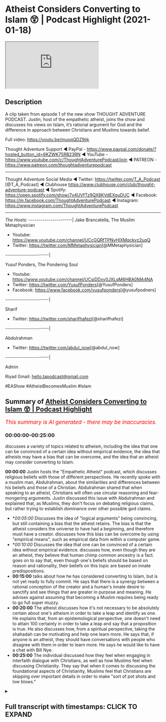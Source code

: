 # Atheist Considers Converting to Islam 😲 | Podcast Highlight (2021-01-18)

<iframe loading='lazy' allow='autoplay' src='https://www.youtube.com/embed/E9o_fE9QIFc'></iframe>

## Description

A clip taken from episode 1 of the new show THOUGHT ADVENTURE PODCAST. Justin, host of the empathetic atheist, joins the show and discusses his views on Islam, it’s rational argument for God and the difference in approach between Christians and Muslims towards belief.

Full video: https://youtu.be/muoqQDZ9jik

Thought Adventure Support
◄ PayPal - https://www.paypal.com/donate/?hosted_button_id=6KZWK75RB23RN 
◄ YouTube - https://www.youtube.com/c/ThoughtAdventurePodcast/join
◄ PATREON - https://www.patreon.com/thoughtadventurepodcast
____________________________________________________________________

Thought Adventure Social Media
◄ Twitter: https://twitter.com/T_A_Podcast​​ [@T_A_Podcast]
◄ Clubhouse https://www.clubhouse.com/club/thought-adventure-podcast
◄ Spotify: https://open.spotify.com/show/7x4UVfTz9QX8KVdEXquDUC
◄ Facebook: https://m.facebook.com/ThoughtAdventurePodcast
◄ Instagram: https://www.instagram.com/ThoughtAdventurePodcast​

----------------------------------------------------------------

*The Hosts:*
----------------------|
Jake Brancatella, The Muslim Metaphysician

- Youtube: https://www.youtube.com/channel/UCcGQRfTPNyHlXMqckvz2uqQ
- Twitter:  https://twitter.com/MMetaphysician​​ [@MMetaphysician]

----------------------|

Yusuf Ponders, The Pondering Soul

- Youtube: https://www.youtube.com/channel/UCsiDDxy0JXLqM6HBA0MA4NA
- Twitter: https://twitter.com/YusufPonders​​ [@YusufPonders]
- Facebook: https://www.facebook.com/yusufponders​ [@yusufpodners]

----------------------|

Sharif

- Twitter: https://twitter.com/sharifhafezi​​ [@sharifhafezi]

----------------------|

Abdulrahman

- Twitter: https://twitter.com/abdul_now​ [@abdul_now]

----------------------|

Admin

Riyad 
Gmail: hello.tapodcast@gmail.com

#EAShow #AtheistBecomesMuslim #Islam

## Summary of [Atheist Considers Converting to Islam 😲 | Podcast Highlight](https://www.youtube.com/watch?v=E9o_fE9QIFc)


*<span style="color:red; font-size:125%">This summary is AI generated - there may be inaccuracies</span>. [](/)*

### <a onclick="modifyYTiframeseektime('0')">00:00:00-00:25:00</a>

 discusses a variety of topics related to atheism, including the idea that one can be convinced of a certain idea without empirical evidence, the idea that atheists may have a bias that can be overcome, and the idea that an atheist may consider converting to Islam.

**<a onclick="modifyYTiframeseektime('0')">00:00:00</a>** Justin hosts the "Empathetic Atheist" podcast, which discusses religious beliefs with those of different perspectives. He recently spoke with a muslim man, Abdulrahman, about the similarities and differences between his beliefs and those of a Christian. Abdulrahman shared that when speaking to an atheist, Christians will often use circular reasoning and fear-mongering arguments. Justin discussed this issue with Abdulrahman and explained that, as Muslims, they don't focus on debating religious claims, but rather trying to establish dominance over other possible god claims.
* **<a onclick="modifyYTiframeseektime('300')">00:05:00</a>* Discusses the idea of "logical arguments" being convincing, but still containing a bias that the atheist retains. The bias is that the atheist considers the universe to have had a beginning, and therefore must have a creator.  discusses how this bias can be overcome by using "empirical means", such as empirical data from within a computer game.
* **<a onclick="modifyYTiframeseektime('600')">00:10:00</a>* Discusses the idea that one can be convinced of a certain idea without empirical evidence. discusses how, even though they are an atheist, they believe that human chimp common ancestry is a fact. goes on to say that, even though one's beliefs should be based on reason and rationality, their beliefs on this topic are based on innate predispositions.
* **<a onclick="modifyYTiframeseektime('900')">00:15:00</a>** talks about how he has considered converting to Islam, but is not yet ready to fully commit. He says that there is a synergy between a rational conception of the creator and a human's innate desire to sanctify and see things that are greater in purpose and meaning. He advises against assuming that becoming a Muslim requires being ready to go full super muzzy.
* **<a onclick="modifyYTiframeseektime('1200')">00:20:00</a>** The atheist discusses how it's not necessary to be absolutely certain about one's atheism in order to take a leap and identify as one. He explains that, from an epistemological perspective, one doesn't need to attain 100 certainty in order to take a leap and say that a proposition is true. He also discusses how, from a spiritual perspective, taking the shahadah can be motivating and help one learn more. He says that, if anyone is an atheist, they should have conversations with people who disagree with them in order to learn more. He says he would like to have a chat with Bill Nye.
* **<a onclick="modifyYTiframeseektime('1500')">00:25:00</a>** The individual discussed how they feel when engaging in interfaith dialogue with Christians, as well as how Muslims feel when discussing Christianity. They say that when it comes to discussing the foundational aspects of Christianity, Muslims feel that Christians are skipping over important details in order to make "sort of pot shots and low blows."

<details><summary><h2>Full transcript with timestamps: CLICK TO EXPAND</h2></summary>

<a onclick="modifyYTiframeseektime('0')">0:00:00</a> yeah so my name is justin i am the host  
<a onclick="modifyYTiframeseektime('2')">0:00:02</a> of the empathetic atheist show  
<a onclick="modifyYTiframeseektime('4')">0:00:04</a> uh i've had both uh uh sharif  
<a onclick="modifyYTiframeseektime('7')">0:00:07</a> and jake on the show before uh  
<a onclick="modifyYTiframeseektime('10')">0:00:10</a> abdulrahman have you been  
<a onclick="modifyYTiframeseektime('11')">0:00:11</a> have you been on before in one of the  
<a onclick="modifyYTiframeseektime('13')">0:00:13</a> after parties  
<a onclick="modifyYTiframeseektime('15')">0:00:15</a> we talk on a daily basis so yeah yeah  
<a onclick="modifyYTiframeseektime('18')">0:00:18</a> i didn't know you had all that hair  
<a onclick="modifyYTiframeseektime('19')">0:00:19</a> going on man i like it  
<a onclick="modifyYTiframeseektime('21')">0:00:21</a> i like it but i think i've only ever  
<a onclick="modifyYTiframeseektime('25')">0:00:25</a> been in the  
<a onclick="modifyYTiframeseektime('26')">0:00:26</a> the comments admiring all these glorious  
<a onclick="modifyYTiframeseektime('28')">0:00:28</a> beards that seem to appear on your show  
<a onclick="modifyYTiframeseektime('32')">0:00:32</a> proper son of birds but yeah i host the  
<a onclick="modifyYTiframeseektime('34')">0:00:34</a> empathetic atheist show  
<a onclick="modifyYTiframeseektime('36')">0:00:36</a> to uh where i have people on uh with  
<a onclick="modifyYTiframeseektime('38')">0:00:38</a> different beliefs different uh  
<a onclick="modifyYTiframeseektime('39')">0:00:39</a> perspectives on  
<a onclick="modifyYTiframeseektime('41')">0:00:41</a> spirituality or supernatural claims  
<a onclick="modifyYTiframeseektime('43')">0:00:43</a> anything like that and  
<a onclick="modifyYTiframeseektime('45')">0:00:45</a> figure out what they believe and why um  
<a onclick="modifyYTiframeseektime('47')">0:00:47</a> i  
<a onclick="modifyYTiframeseektime('48')">0:00:48</a> currently do not debate with uh with  
<a onclick="modifyYTiframeseektime('51')">0:00:51</a> muslims just for the simple fact that i  
<a onclick="modifyYTiframeseektime('53')">0:00:53</a> want to be honest enough  
<a onclick="modifyYTiframeseektime('55')">0:00:55</a> uh i don't debate with muslims on islam  
<a onclick="modifyYTiframeseektime('57')">0:00:57</a> because  
<a onclick="modifyYTiframeseektime('58')">0:00:58</a> i currently don't know enough to even  
<a onclick="modifyYTiframeseektime('61')">0:01:01</a> argue  
<a onclick="modifyYTiframeseektime('62')">0:01:02</a> against it i'm reading the quran i'm  
<a onclick="modifyYTiframeseektime('65')">0:01:05</a> sure  
<a onclick="modifyYTiframeseektime('65')">0:01:05</a> every single person in this room has  
<a onclick="modifyYTiframeseektime('67')">0:01:07</a> heard me recite multiple quranic verses  
<a onclick="modifyYTiframeseektime('70')">0:01:10</a> so i'm learning how to speak uh speak  
<a onclick="modifyYTiframeseektime('73')">0:01:13</a> arabic i'm learning how to read and  
<a onclick="modifyYTiframeseektime('75')">0:01:15</a> write arabic i want to be able to  
<a onclick="modifyYTiframeseektime('77')">0:01:17</a> understand it  
<a onclick="modifyYTiframeseektime('79')">0:01:19</a> and it can go either two ways either i'm  
<a onclick="modifyYTiframeseektime('82')">0:01:22</a> going to  
<a onclick="modifyYTiframeseektime('84')">0:01:24</a> recite the shahada that i've already  
<a onclick="modifyYTiframeseektime('85')">0:01:25</a> memorized well  
<a onclick="modifyYTiframeseektime('87')">0:01:27</a> i memorized it a few months ago i  
<a onclick="modifyYTiframeseektime('89')">0:01:29</a> wouldn't know if i'd be able to do it  
<a onclick="modifyYTiframeseektime('90')">0:01:30</a> exactly right now but  
<a onclick="modifyYTiframeseektime('92')">0:01:32</a> um but i've memorized it just in case or  
<a onclick="modifyYTiframeseektime('94')">0:01:34</a> i will be able to find issues and be  
<a onclick="modifyYTiframeseektime('96')">0:01:36</a> able to at a later point be able to uh  
<a onclick="modifyYTiframeseektime('99')">0:01:39</a> refute some of the claims that are in  
<a onclick="modifyYTiframeseektime('101')">0:01:41</a> the quran uh but  
<a onclick="modifyYTiframeseektime('102')">0:01:42</a> as of right now i just ask these guys  
<a onclick="modifyYTiframeseektime('104')">0:01:44</a> questions uh try and get their  
<a onclick="modifyYTiframeseektime('106')">0:01:46</a> perspective on it  
<a onclick="modifyYTiframeseektime('107')">0:01:47</a> because i don't think that it's  
<a onclick="modifyYTiframeseektime('108')">0:01:48</a> conducive to tell somebody that they're  
<a onclick="modifyYTiframeseektime('111')">0:01:51</a> just not looking at it right you  
<a onclick="modifyYTiframeseektime('112')">0:01:52</a> actually jump into what they believe  
<a onclick="modifyYTiframeseektime('114')">0:01:54</a> their world view  
<a onclick="modifyYTiframeseektime('115')">0:01:55</a> and then see if it's consistent within  
<a onclick="modifyYTiframeseektime('118')">0:01:58</a> their own belief system  
<a onclick="modifyYTiframeseektime('119')">0:01:59</a> justin i was going to ask you a question  
<a onclick="modifyYTiframeseektime('121')">0:02:01</a> actually um  
<a onclick="modifyYTiframeseektime('123')">0:02:03</a> so i was going to say uh you've  
<a onclick="modifyYTiframeseektime('125')">0:02:05</a> obviously came from a christian  
<a onclick="modifyYTiframeseektime('126')">0:02:06</a> background  
<a onclick="modifyYTiframeseektime('128')">0:02:08</a> and i think probably these discussions  
<a onclick="modifyYTiframeseektime('131')">0:02:11</a> have been the first time you probably  
<a onclick="modifyYTiframeseektime('132')">0:02:12</a> interacted with muslims  
<a onclick="modifyYTiframeseektime('134')">0:02:14</a> what's your perception in terms of the  
<a onclick="modifyYTiframeseektime('136')">0:02:16</a> similarities or differences that you've  
<a onclick="modifyYTiframeseektime('138')">0:02:18</a> come across when you talk to christians  
<a onclick="modifyYTiframeseektime('140')">0:02:20</a> as opposed to talking to muslims  
<a onclick="modifyYTiframeseektime('142')">0:02:22</a> um i don't  
<a onclick="modifyYTiframeseektime('146')">0:02:26</a> know a lot of the similarities except  
<a onclick="modifyYTiframeseektime('148')">0:02:28</a> that you both believe in  
<a onclick="modifyYTiframeseektime('149')">0:02:29</a> a god that's like one of the only  
<a onclick="modifyYTiframeseektime('152')">0:02:32</a> different what about the different you  
<a onclick="modifyYTiframeseektime('154')">0:02:34</a> know in terms of that the way  
<a onclick="modifyYTiframeseektime('155')">0:02:35</a> both groups approach things like belief  
<a onclick="modifyYTiframeseektime('158')">0:02:38</a> okay  
<a onclick="modifyYTiframeseektime('158')">0:02:38</a> so when speaking to an atheist  
<a onclick="modifyYTiframeseektime('161')">0:02:41</a> christians will say  
<a onclick="modifyYTiframeseektime('162')">0:02:42</a> i have this book right here  
<a onclick="modifyYTiframeseektime('166')">0:02:46</a> read it have faith jesus says so jesus  
<a onclick="modifyYTiframeseektime('170')">0:02:50</a> is god  
<a onclick="modifyYTiframeseektime('171')">0:02:51</a> and if you don't believe that you're  
<a onclick="modifyYTiframeseektime('172')">0:02:52</a> gonna burn in hell and it becomes a  
<a onclick="modifyYTiframeseektime('174')">0:02:54</a> circular argument to where  
<a onclick="modifyYTiframeseektime('176')">0:02:56</a> god exists because the bible says so and  
<a onclick="modifyYTiframeseektime('179')">0:02:59</a> the bible's the inherent word of god  
<a onclick="modifyYTiframeseektime('181')">0:03:01</a> which proves the bible  
<a onclick="modifyYTiframeseektime('182')">0:03:02</a> that proves god and it just keeps going  
<a onclick="modifyYTiframeseektime('184')">0:03:04</a> in a circle  
<a onclick="modifyYTiframeseektime('185')">0:03:05</a> um and it's fear-mongering and circular  
<a onclick="modifyYTiframeseektime('189')">0:03:09</a> reasoning  
<a onclick="modifyYTiframeseektime('189')">0:03:09</a> that comes from the christian when  
<a onclick="modifyYTiframeseektime('191')">0:03:11</a> speaking to me um  
<a onclick="modifyYTiframeseektime('193')">0:03:13</a> and then when i speak to you guys on a  
<a onclick="modifyYTiframeseektime('195')">0:03:15</a> daily basis we go through philosophical  
<a onclick="modifyYTiframeseektime('198')">0:03:18</a> arguments where you take your belief  
<a onclick="modifyYTiframeseektime('199')">0:03:19</a> system you you have you guys haven't  
<a onclick="modifyYTiframeseektime('201')">0:03:21</a> even brought up  
<a onclick="modifyYTiframeseektime('202')">0:03:22</a> a single quranic verse when speaking  
<a onclick="modifyYTiframeseektime('205')">0:03:25</a> with me  
<a onclick="modifyYTiframeseektime('206')">0:03:26</a> not yet we're not to that point yet  
<a onclick="modifyYTiframeseektime('207')">0:03:27</a> we're simply just  
<a onclick="modifyYTiframeseektime('209')">0:03:29</a> getting me to the point where i'm  
<a onclick="modifyYTiframeseektime('210')">0:03:30</a> understanding that it is possible that  
<a onclick="modifyYTiframeseektime('212')">0:03:32</a> for there to be  
<a onclick="modifyYTiframeseektime('213')">0:03:33</a> a necessary being looking at the kalam  
<a onclick="modifyYTiframeseektime('215')">0:03:35</a> the contingency the necessary being  
<a onclick="modifyYTiframeseektime('218')">0:03:38</a> everything like that and then we then we  
<a onclick="modifyYTiframeseektime('220')">0:03:40</a> move forward and  
<a onclick="modifyYTiframeseektime('221')">0:03:41</a> i can't i think we're at the point where  
<a onclick="modifyYTiframeseektime('223')">0:03:43</a> you guys are like okay now we can look  
<a onclick="modifyYTiframeseektime('225')">0:03:45</a> at the quran  
<a onclick="modifyYTiframeseektime('226')">0:03:46</a> and see what's inside of this book um  
<a onclick="modifyYTiframeseektime('230')">0:03:50</a> to to establish uh some type of  
<a onclick="modifyYTiframeseektime('232')">0:03:52</a> dominancy  
<a onclick="modifyYTiframeseektime('233')">0:03:53</a> over other possible god claims  
<a onclick="modifyYTiframeseektime('236')">0:03:56</a> um so i would say there's a big  
<a onclick="modifyYTiframeseektime('238')">0:03:58</a> difference between those right there  
<a onclick="modifyYTiframeseektime('240')">0:04:00</a> yeah so we we what you're saying is as  
<a onclick="modifyYTiframeseektime('242')">0:04:02</a> muslims we don't really come across as a  
<a onclick="modifyYTiframeseektime('244')">0:04:04</a> witch presupposing the quran  
<a onclick="modifyYTiframeseektime('246')">0:04:06</a> and saying to people right you've got to  
<a onclick="modifyYTiframeseektime('248')">0:04:08</a> believe it because the quran says so we  
<a onclick="modifyYTiframeseektime('250')">0:04:10</a> try and  
<a onclick="modifyYTiframeseektime('250')">0:04:10</a> demonstrate some evidences arguments for  
<a onclick="modifyYTiframeseektime('253')">0:04:13</a> the positions that we hold in the first  
<a onclick="modifyYTiframeseektime('255')">0:04:15</a> one is obviously the belief in a creator  
<a onclick="modifyYTiframeseektime('257')">0:04:17</a> as muslims would say allah subhanahu wa  
<a onclick="modifyYTiframeseektime('260')">0:04:20</a> what is your  
<a onclick="modifyYTiframeseektime('262')">0:04:22</a> thinking about some of the arguments  
<a onclick="modifyYTiframeseektime('264')">0:04:24</a> that have been presented so far  
<a onclick="modifyYTiframeseektime('265')">0:04:25</a> for the existence of what you mentioned  
<a onclick="modifyYTiframeseektime('268')">0:04:28</a> the necessary being  
<a onclick="modifyYTiframeseektime('270')">0:04:30</a> um we don't need to debate it here no  
<a onclick="modifyYTiframeseektime('272')">0:04:32</a> that's fine  
<a onclick="modifyYTiframeseektime('274')">0:04:34</a> to be completely honest with you on it  
<a onclick="modifyYTiframeseektime('276')">0:04:36</a> was stepping completely outside  
<a onclick="modifyYTiframeseektime('279')">0:04:39</a> throwing away as many biases as i have  
<a onclick="modifyYTiframeseektime('281')">0:04:41</a> which i would agree that everybody has  
<a onclick="modifyYTiframeseektime('283')">0:04:43</a> has a bias of some sort um trying to  
<a onclick="modifyYTiframeseektime('286')">0:04:46</a> throw as many of those out the window  
<a onclick="modifyYTiframeseektime('288')">0:04:48</a> and not focus on those  
<a onclick="modifyYTiframeseektime('290')">0:04:50</a> they're quite with my with my frame of  
<a onclick="modifyYTiframeseektime('294')">0:04:54</a> knowledge they're quite um  
<a onclick="modifyYTiframeseektime('296')">0:04:56</a> convincing um just to think that you  
<a onclick="modifyYTiframeseektime('299')">0:04:59</a> know well if the the universe is you  
<a onclick="modifyYTiframeseektime('301')">0:05:01</a> know for example if the universe is  
<a onclick="modifyYTiframeseektime('303')">0:05:03</a> eternal  
<a onclick="modifyYTiframeseektime('304')">0:05:04</a> um then there's a infinite amount of  
<a onclick="modifyYTiframeseektime('308')">0:05:08</a> causes and effects that proceed at this  
<a onclick="modifyYTiframeseektime('309')">0:05:09</a> moment right now so how could we ever  
<a onclick="modifyYTiframeseektime('311')">0:05:11</a> get to this moment right now if it  
<a onclick="modifyYTiframeseektime('312')">0:05:12</a> didn't have a beginning  
<a onclick="modifyYTiframeseektime('313')">0:05:13</a> like that makes sense that's convincing  
<a onclick="modifyYTiframeseektime('315')">0:05:15</a> it's logical  
<a onclick="modifyYTiframeseektime('316')">0:05:16</a> i still the one bias that i hold on to  
<a onclick="modifyYTiframeseektime('319')">0:05:19</a> is though  
<a onclick="modifyYTiframeseektime('319')">0:05:19</a> even though i think that's extremely  
<a onclick="modifyYTiframeseektime('322')">0:05:22</a> logical  
<a onclick="modifyYTiframeseektime('323')">0:05:23</a> and makes a lot of sense  
<a onclick="modifyYTiframeseektime('327')">0:05:27</a> i'm still stuck with this okay so the  
<a onclick="modifyYTiframeseektime('329')">0:05:29</a> premises of the logical syllogism  
<a onclick="modifyYTiframeseektime('332')">0:05:32</a> need to be backed up by some type of  
<a onclick="modifyYTiframeseektime('334')">0:05:34</a> empirical means  
<a onclick="modifyYTiframeseektime('336')">0:05:36</a> so i'm not calling myself an empiricist  
<a onclick="modifyYTiframeseektime('340')">0:05:40</a> but i still value empirical data to a  
<a onclick="modifyYTiframeseektime('343')">0:05:43</a> point to where  
<a onclick="modifyYTiframeseektime('344')">0:05:44</a> i'm not fully convinced  
<a onclick="modifyYTiframeseektime('347')">0:05:47</a> that these are true until i have in it's  
<a onclick="modifyYTiframeseektime('350')">0:05:50</a> it's almost  
<a onclick="modifyYTiframeseektime('350')">0:05:50</a> a little bit past skepticism at that  
<a onclick="modifyYTiframeseektime('353')">0:05:53</a> point when we're speaking of just  
<a onclick="modifyYTiframeseektime('354')">0:05:54</a> logical arguments  
<a onclick="modifyYTiframeseektime('355')">0:05:55</a> can answer your question justin do you  
<a onclick="modifyYTiframeseektime('357')">0:05:57</a> like computer games um  
<a onclick="modifyYTiframeseektime('359')">0:05:59</a> i don't play too many games not  
<a onclick="modifyYTiframeseektime('361')">0:06:01</a> especially not on the computer but  
<a onclick="modifyYTiframeseektime('363')">0:06:03</a> but you've played games before console  
<a onclick="modifyYTiframeseektime('366')">0:06:06</a> games yeah yeah or anything like it like  
<a onclick="modifyYTiframeseektime('368')">0:06:08</a> there's a  
<a onclick="modifyYTiframeseektime('368')">0:06:08</a> you have these online multiplayer games  
<a onclick="modifyYTiframeseektime('370')">0:06:10</a> sometimes have you ever played anything  
<a onclick="modifyYTiframeseektime('372')">0:06:12</a> like that or  
<a onclick="modifyYTiframeseektime('373')">0:06:13</a> yeah yeah i've played those before all  
<a onclick="modifyYTiframeseektime('375')">0:06:15</a> right so imagine there's this uh  
<a onclick="modifyYTiframeseektime('377')">0:06:17</a> world like world of warcraft right it's  
<a onclick="modifyYTiframeseektime('380')">0:06:20</a> a computer program  
<a onclick="modifyYTiframeseektime('382')">0:06:22</a> and uh the people that made it or the  
<a onclick="modifyYTiframeseektime('384')">0:06:24</a> person that made it  
<a onclick="modifyYTiframeseektime('386')">0:06:26</a> um has created these little beings in  
<a onclick="modifyYTiframeseektime('389')">0:06:29</a> there  
<a onclick="modifyYTiframeseektime('389')">0:06:29</a> with uh conscious like they they  
<a onclick="modifyYTiframeseektime('393')">0:06:33</a> are self-aware they're intelligent they  
<a onclick="modifyYTiframeseektime('395')">0:06:35</a> can converse with each other  
<a onclick="modifyYTiframeseektime('397')">0:06:37</a> have you muted yourself on purpose  
<a onclick="modifyYTiframeseektime('400')">0:06:40</a> um so they're self-aware and they can  
<a onclick="modifyYTiframeseektime('401')">0:06:41</a> talk to each other um  
<a onclick="modifyYTiframeseektime('403')">0:06:43</a> and then one of them you you talk to him  
<a onclick="modifyYTiframeseektime('407')">0:06:47</a> and you're you're communicating with him  
<a onclick="modifyYTiframeseektime('409')">0:06:49</a> but you choose him because he's  
<a onclick="modifyYTiframeseektime('411')">0:06:51</a> he's showing particular characteristics  
<a onclick="modifyYTiframeseektime('412')">0:06:52</a> as making you favor him above all the  
<a onclick="modifyYTiframeseektime('415')">0:06:55</a> others  
<a onclick="modifyYTiframeseektime('415')">0:06:55</a> and the reason you're favoring him above  
<a onclick="modifyYTiframeseektime('417')">0:06:57</a> all the others is because if you try  
<a onclick="modifyYTiframeseektime('418')">0:06:58</a> talking to someone who didn't have these  
<a onclick="modifyYTiframeseektime('420')">0:07:00</a> characteristics  
<a onclick="modifyYTiframeseektime('421')">0:07:01</a> it would go to their head or you know  
<a onclick="modifyYTiframeseektime('423')">0:07:03</a> they may express it in a  
<a onclick="modifyYTiframeseektime('425')">0:07:05</a> problematic way and so you pick a  
<a onclick="modifyYTiframeseektime('427')">0:07:07</a> particular one you talk to him you say  
<a onclick="modifyYTiframeseektime('429')">0:07:09</a> spread my message  
<a onclick="modifyYTiframeseektime('430')">0:07:10</a> and he does and um he's telling everyone  
<a onclick="modifyYTiframeseektime('433')">0:07:13</a> listen  
<a onclick="modifyYTiframeseektime('434')">0:07:14</a> there's this being it's made uh this  
<a onclick="modifyYTiframeseektime('437')">0:07:17</a> world that we live in  
<a onclick="modifyYTiframeseektime('438')">0:07:18</a> all these things everything around us  
<a onclick="modifyYTiframeseektime('440')">0:07:20</a> it's all been made uh by this being and  
<a onclick="modifyYTiframeseektime('442')">0:07:22</a> it's communicating and it's giving  
<a onclick="modifyYTiframeseektime('443')">0:07:23</a> guidance  
<a onclick="modifyYTiframeseektime('444')">0:07:24</a> to me uh to give to you a lot so that we  
<a onclick="modifyYTiframeseektime('447')">0:07:27</a> can all  
<a onclick="modifyYTiframeseektime('447')">0:07:27</a> get along much better and work well and  
<a onclick="modifyYTiframeseektime('451')">0:07:31</a> do what it is that we should be doing  
<a onclick="modifyYTiframeseektime('453')">0:07:33</a> and they all say  
<a onclick="modifyYTiframeseektime('454')">0:07:34</a> uh we need our empirical evidence you  
<a onclick="modifyYTiframeseektime('457')">0:07:37</a> need to get something that we can see in  
<a onclick="modifyYTiframeseektime('459')">0:07:39</a> this world that is in the computer game  
<a onclick="modifyYTiframeseektime('462')">0:07:42</a> that proves the existence of the thing  
<a onclick="modifyYTiframeseektime('464')">0:07:44</a> that created it  
<a onclick="modifyYTiframeseektime('465')">0:07:45</a> or another shorter example it's like i  
<a onclick="modifyYTiframeseektime('469')">0:07:49</a> show you a painting  
<a onclick="modifyYTiframeseektime('471')">0:07:51</a> and then you say that no i want to  
<a onclick="modifyYTiframeseektime('474')">0:07:54</a> believe there's a painter  
<a onclick="modifyYTiframeseektime('475')">0:07:55</a> it seems very rational that this painter  
<a onclick="modifyYTiframeseektime('478')">0:07:58</a> exists and he painted this painting  
<a onclick="modifyYTiframeseektime('480')">0:08:00</a> but i need you to show me evidence in  
<a onclick="modifyYTiframeseektime('483')">0:08:03</a> the painting  
<a onclick="modifyYTiframeseektime('484')">0:08:04</a> you can't go beyond the painting you've  
<a onclick="modifyYTiframeseektime('487')">0:08:07</a> got to show me evidence off the painter  
<a onclick="modifyYTiframeseektime('490')">0:08:10</a> in the painting it can't go beyond that  
<a onclick="modifyYTiframeseektime('493')">0:08:13</a> do you see an issue with i think i see  
<a onclick="modifyYTiframeseektime('495')">0:08:15</a> the issue i see the exact issue that  
<a onclick="modifyYTiframeseektime('497')">0:08:17</a> you're speaking of  
<a onclick="modifyYTiframeseektime('498')">0:08:18</a> and do you see how that relates to you  
<a onclick="modifyYTiframeseektime('500')">0:08:20</a> with this issue  
<a onclick="modifyYTiframeseektime('502')">0:08:22</a> yeah i totally understand it makes  
<a onclick="modifyYTiframeseektime('504')">0:08:24</a> complete sense the way you're explaining  
<a onclick="modifyYTiframeseektime('506')">0:08:26</a> it  
<a onclick="modifyYTiframeseektime('506')">0:08:26</a> okay so how would you then react to  
<a onclick="modifyYTiframeseektime('510')">0:08:30</a> trying to get rid of this bias um  
<a onclick="modifyYTiframeseektime('514')">0:08:34</a> just said you think it's more like like  
<a onclick="modifyYTiframeseektime('515')">0:08:35</a> almost we had elmo on and he said he's  
<a onclick="modifyYTiframeseektime('517')">0:08:37</a> got this spiritual feeling in his heart  
<a onclick="modifyYTiframeseektime('520')">0:08:40</a> for the whole thing the atheist fiddler  
<a onclick="modifyYTiframeseektime('522')">0:08:42</a> do you think do you think you've got a  
<a onclick="modifyYTiframeseektime('523')">0:08:43</a> similar like i've just got this feeling  
<a onclick="modifyYTiframeseektime('525')">0:08:45</a> in my heart that i need empirical  
<a onclick="modifyYTiframeseektime('527')">0:08:47</a> evidence  
<a onclick="modifyYTiframeseektime('528')">0:08:48</a> to see god no no i i think it's just a  
<a onclick="modifyYTiframeseektime('532')">0:08:52</a> standard  
<a onclick="modifyYTiframeseektime('532')">0:08:52</a> that i've been set up with and we don't  
<a onclick="modifyYTiframeseektime('535')">0:08:55</a> have to go down this route because i  
<a onclick="modifyYTiframeseektime('536')">0:08:56</a> know i talk about this way too often  
<a onclick="modifyYTiframeseektime('538')">0:08:58</a> determine isn't subscribing to heart  
<a onclick="modifyYTiframeseektime('540')">0:09:00</a> determinism yeah  
<a onclick="modifyYTiframeseektime('542')">0:09:02</a> so yeah  
<a onclick="modifyYTiframeseektime('545')">0:09:05</a> sorry let's add to that because because  
<a onclick="modifyYTiframeseektime('547')">0:09:07</a> i think  
<a onclick="modifyYTiframeseektime('548')">0:09:08</a> like because you're talking about  
<a onclick="modifyYTiframeseektime('549')">0:09:09</a> cosmological arguments right um  
<a onclick="modifyYTiframeseektime('552')">0:09:12</a> specifically the contingency argument it  
<a onclick="modifyYTiframeseektime('554')">0:09:14</a> is kind of empirical in the sense that  
<a onclick="modifyYTiframeseektime('556')">0:09:16</a> what it does is it points to the  
<a onclick="modifyYTiframeseektime('558')">0:09:18</a> to to the observable and it makes an  
<a onclick="modifyYTiframeseektime('561')">0:09:21</a> inference to the unobservable so in a  
<a onclick="modifyYTiframeseektime('563')">0:09:23</a> sense it is empirical  
<a onclick="modifyYTiframeseektime('564')">0:09:24</a> it isn't scientific but it isn't  
<a onclick="modifyYTiframeseektime('567')">0:09:27</a> empirical like  
<a onclick="modifyYTiframeseektime('568')">0:09:28</a> in the sense that it does use the  
<a onclick="modifyYTiframeseektime('570')">0:09:30</a> contingent world or the observable world  
<a onclick="modifyYTiframeseektime('573')">0:09:33</a> around us as a basis for the inference  
<a onclick="modifyYTiframeseektime('576')">0:09:36</a> that god exists  
<a onclick="modifyYTiframeseektime('578')">0:09:38</a> yeah yeah i can understand that i can  
<a onclick="modifyYTiframeseektime('580')">0:09:40</a> definitely understand that  
<a onclick="modifyYTiframeseektime('583')">0:09:43</a> so what i was what i was basically  
<a onclick="modifyYTiframeseektime('585')">0:09:45</a> getting at was that  
<a onclick="modifyYTiframeseektime('588')">0:09:48</a> i can't choose what i'm convinced of um  
<a onclick="modifyYTiframeseektime('591')">0:09:51</a> and i can't choose what convinces me um  
<a onclick="modifyYTiframeseektime('594')">0:09:54</a> i have a certain standards of evidence  
<a onclick="modifyYTiframeseektime('597')">0:09:57</a> that is set up  
<a onclick="modifyYTiframeseektime('599')">0:09:59</a> to where i either accept a proposition  
<a onclick="modifyYTiframeseektime('603')">0:10:03</a> or i deny the  
<a onclick="modifyYTiframeseektime('604')">0:10:04</a> proposition if there's a separate  
<a onclick="modifyYTiframeseektime('607')">0:10:07</a> argument that can be made  
<a onclick="modifyYTiframeseektime('608')">0:10:08</a> that can convince me that a different  
<a onclick="modifyYTiframeseektime('611')">0:10:11</a> standards of evidence  
<a onclick="modifyYTiframeseektime('613')">0:10:13</a> is more reasonable then my can  
<a onclick="modifyYTiframeseektime('616')">0:10:16</a> my my standards of conviction would then  
<a onclick="modifyYTiframeseektime('619')">0:10:19</a> change do you understand what i'm saying  
<a onclick="modifyYTiframeseektime('621')">0:10:21</a> but we you know i was going to say  
<a onclick="modifyYTiframeseektime('625')">0:10:25</a> justin you know that isn't we had the  
<a onclick="modifyYTiframeseektime('627')">0:10:27</a> discussion about  
<a onclick="modifyYTiframeseektime('628')">0:10:28</a> causality i mean even on your show i had  
<a onclick="modifyYTiframeseektime('631')">0:10:31</a> this discussion about how it's  
<a onclick="modifyYTiframeseektime('632')">0:10:32</a> presupposed within the scientific method  
<a onclick="modifyYTiframeseektime('635')">0:10:35</a> um so you know we accept this particular  
<a onclick="modifyYTiframeseektime('638')">0:10:38</a> idea even though we haven't got  
<a onclick="modifyYTiframeseektime('640')">0:10:40</a> empirical evidence for it  
<a onclick="modifyYTiframeseektime('642')">0:10:42</a> you know because it makes sense of the  
<a onclick="modifyYTiframeseektime('643')">0:10:43</a> universe around us  
<a onclick="modifyYTiframeseektime('645')">0:10:45</a> so i'm saying is on the same basis we  
<a onclick="modifyYTiframeseektime('648')">0:10:48</a> can make sense of the universe around us  
<a onclick="modifyYTiframeseektime('650')">0:10:50</a> by referring to a necessary being yeah  
<a onclick="modifyYTiframeseektime('653')">0:10:53</a> and  
<a onclick="modifyYTiframeseektime('654')">0:10:54</a> and and you what i my personal opinion  
<a onclick="modifyYTiframeseektime('657')">0:10:57</a> on this justin is that i think that  
<a onclick="modifyYTiframeseektime('659')">0:10:59</a> you're it's more of a  
<a onclick="modifyYTiframeseektime('660')">0:11:00</a> it's almost like a psychological thing  
<a onclick="modifyYTiframeseektime('663')">0:11:03</a> you want to like sort of that  
<a onclick="modifyYTiframeseektime('664')">0:11:04</a> light bulb moment you know where you  
<a onclick="modifyYTiframeseektime('666')">0:11:06</a> know the holy spirit and all the  
<a onclick="modifyYTiframeseektime('669')">0:11:09</a> gods the clouds are no vanilla  
<a onclick="modifyYTiframeseektime('672')">0:11:12</a> shrimp  
<a onclick="modifyYTiframeseektime('677')">0:11:17</a> i've always looked at it is it's not  
<a onclick="modifyYTiframeseektime('679')">0:11:19</a> really about  
<a onclick="modifyYTiframeseektime('680')">0:11:20</a> the emotional impact of the feeling per  
<a onclick="modifyYTiframeseektime('683')">0:11:23</a> se  
<a onclick="modifyYTiframeseektime('684')">0:11:24</a> it's about the sincerity of the idea do  
<a onclick="modifyYTiframeseektime('686')">0:11:26</a> i agree upon this idea  
<a onclick="modifyYTiframeseektime('688')">0:11:28</a> it respects my emotions yeah and i know  
<a onclick="modifyYTiframeseektime('690')">0:11:30</a> emotion  
<a onclick="modifyYTiframeseektime('691')">0:11:31</a> sounds like i'm saying oh you're just  
<a onclick="modifyYTiframeseektime('693')">0:11:33</a> being emotional i'm not saying that  
<a onclick="modifyYTiframeseektime('694')">0:11:34</a> because obviously for you it's like  
<a onclick="modifyYTiframeseektime('695')">0:11:35</a> you know there's something that's  
<a onclick="modifyYTiframeseektime('697')">0:11:37</a> holding you back and i'm saying that  
<a onclick="modifyYTiframeseektime('700')">0:11:40</a> just dripping everything away just on  
<a onclick="modifyYTiframeseektime('702')">0:11:42</a> the basis of the idea and being  
<a onclick="modifyYTiframeseektime('703')">0:11:43</a> consistent on the idea  
<a onclick="modifyYTiframeseektime('705')">0:11:45</a> can we conclude that there is a  
<a onclick="modifyYTiframeseektime('707')">0:11:47</a> necessary being  
<a onclick="modifyYTiframeseektime('708')">0:11:48</a> you mentioned you want empirical facts  
<a onclick="modifyYTiframeseektime('710')">0:11:50</a> for the empirical evidence for the  
<a onclick="modifyYTiframeseektime('711')">0:11:51</a> premises as abdulrahman mentioned  
<a onclick="modifyYTiframeseektime('713')">0:11:53</a> well the premises are built you know if  
<a onclick="modifyYTiframeseektime('715')">0:11:55</a> you want to say every contingent being  
<a onclick="modifyYTiframeseektime('718')">0:11:58</a> requires a cause or an explanation  
<a onclick="modifyYTiframeseektime('719')">0:11:59</a> that's what we sense of the reality or  
<a onclick="modifyYTiframeseektime('721')">0:12:01</a> if you want to say  
<a onclick="modifyYTiframeseektime('722')">0:12:02</a> everything that begins to exist as a  
<a onclick="modifyYTiframeseektime('724')">0:12:04</a> cause the universe begins to exist  
<a onclick="modifyYTiframeseektime('726')">0:12:06</a> therefore the universe has to go that's  
<a onclick="modifyYTiframeseektime('727')">0:12:07</a> all empirical the empiricism and science  
<a onclick="modifyYTiframeseektime('730')">0:12:10</a> proves that point at the moment at this  
<a onclick="modifyYTiframeseektime('731')">0:12:11</a> moment in time the rest of the  
<a onclick="modifyYTiframeseektime('733')">0:12:13</a> discussion is just a logical entailment  
<a onclick="modifyYTiframeseektime('735')">0:12:15</a> of that  
<a onclick="modifyYTiframeseektime('735')">0:12:15</a> like for example all men are mortal  
<a onclick="modifyYTiframeseektime('739')">0:12:19</a> john is a man therefore john is mortal  
<a onclick="modifyYTiframeseektime('741')">0:12:21</a> that's just a logical entailment of what  
<a onclick="modifyYTiframeseektime('743')">0:12:23</a> we can sense around us  
<a onclick="modifyYTiframeseektime('744')">0:12:24</a> so i'm just saying just based on that  
<a onclick="modifyYTiframeseektime('747')">0:12:27</a> idea  
<a onclick="modifyYTiframeseektime('749')">0:12:29</a> yeah forget about whether i'm getting a  
<a onclick="modifyYTiframeseektime('750')">0:12:30</a> light bulb moment or not  
<a onclick="modifyYTiframeseektime('752')">0:12:32</a> can i be convinced on that idea  
<a onclick="modifyYTiframeseektime('755')">0:12:35</a> i mean to to add to that to that to that  
<a onclick="modifyYTiframeseektime('757')">0:12:37</a> because i like using this example  
<a onclick="modifyYTiframeseektime('759')">0:12:39</a> um like human chimp common ancestry  
<a onclick="modifyYTiframeseektime('762')">0:12:42</a> right you you believe in it clearly as  
<a onclick="modifyYTiframeseektime('764')">0:12:44</a> an atheist i think you do  
<a onclick="modifyYTiframeseektime('766')">0:12:46</a> uh what it does is basically it makes an  
<a onclick="modifyYTiframeseektime('769')">0:12:49</a> inference from the observable data to  
<a onclick="modifyYTiframeseektime('771')">0:12:51</a> the unobservable  
<a onclick="modifyYTiframeseektime('775')">0:12:55</a> which is human chimp common ancestry we  
<a onclick="modifyYTiframeseektime('777')">0:12:57</a> don't have direct observable evidence of  
<a onclick="modifyYTiframeseektime('780')">0:13:00</a> it but what it does is that it  
<a onclick="modifyYTiframeseektime('781')">0:13:01</a> kind of interprets the evidence in the  
<a onclick="modifyYTiframeseektime('783')">0:13:03</a> most coherent way possible to make that  
<a onclick="modifyYTiframeseektime('785')">0:13:05</a> inference from the observable  
<a onclick="modifyYTiframeseektime('787')">0:13:07</a> to the unobservable and now i'm not  
<a onclick="modifyYTiframeseektime('789')">0:13:09</a> trying to put science at the same  
<a onclick="modifyYTiframeseektime('791')">0:13:11</a> epistemic level of these logical and  
<a onclick="modifyYTiframeseektime('794')">0:13:14</a> rational discussions we're having here  
<a onclick="modifyYTiframeseektime('796')">0:13:16</a> we we could discuss that we can discuss  
<a onclick="modifyYTiframeseektime('798')">0:13:18</a> epistemology  
<a onclick="modifyYTiframeseektime('798')">0:13:18</a> but what i'm saying is the idea is  
<a onclick="modifyYTiframeseektime('801')">0:13:21</a> exactly the same  
<a onclick="modifyYTiframeseektime('802')">0:13:22</a> in the sense that you make an inference  
<a onclick="modifyYTiframeseektime('804')">0:13:24</a> from the observable or the empirical  
<a onclick="modifyYTiframeseektime('806')">0:13:26</a> to the unobservable and people do that  
<a onclick="modifyYTiframeseektime('809')">0:13:29</a> all the time  
<a onclick="modifyYTiframeseektime('812')">0:13:32</a> yeah yeah i i totally agree with you i i  
<a onclick="modifyYTiframeseektime('815')">0:13:35</a> agree with everything you guys are  
<a onclick="modifyYTiframeseektime('817')">0:13:37</a> saying  
<a onclick="modifyYTiframeseektime('818')">0:13:38</a> um it's it's something that  
<a onclick="modifyYTiframeseektime('821')">0:13:41</a> that if you would understand is is for  
<a onclick="modifyYTiframeseektime('823')">0:13:43</a> for right now within my understanding is  
<a onclick="modifyYTiframeseektime('825')">0:13:45</a> out of my control  
<a onclick="modifyYTiframeseektime('826')">0:13:46</a> my conviction is completely out of my  
<a onclick="modifyYTiframeseektime('829')">0:13:49</a> control on what i'm convinced of  
<a onclick="modifyYTiframeseektime('831')">0:13:51</a> i'm basically an observer sitting back  
<a onclick="modifyYTiframeseektime('833')">0:13:53</a> listening to everything that everybody's  
<a onclick="modifyYTiframeseektime('835')">0:13:55</a> saying and  
<a onclick="modifyYTiframeseektime('836')">0:13:56</a> whatever clicks clicks and whatever  
<a onclick="modifyYTiframeseektime('837')">0:13:57</a> doesn't doesn't  
<a onclick="modifyYTiframeseektime('839')">0:13:59</a> well we don't want to go down that route  
<a onclick="modifyYTiframeseektime('841')">0:14:01</a> of the like reliability of rational  
<a onclick="modifyYTiframeseektime('843')">0:14:03</a> faculties because we  
<a onclick="modifyYTiframeseektime('845')">0:14:05</a> like really add that discussion like  
<a onclick="modifyYTiframeseektime('848')">0:14:08</a> that but but the thing is do you want  
<a onclick="modifyYTiframeseektime('851')">0:14:11</a> your beliefs to be rational  
<a onclick="modifyYTiframeseektime('853')">0:14:13</a> i don't want to use the word want  
<a onclick="modifyYTiframeseektime('855')">0:14:15</a> because i mean  
<a onclick="modifyYTiframeseektime('857')">0:14:17</a> misunderstood me there before but in a  
<a onclick="modifyYTiframeseektime('860')">0:14:20</a> sense are your beliefs  
<a onclick="modifyYTiframeseektime('861')">0:14:21</a> supposed to be rational should they be  
<a onclick="modifyYTiframeseektime('865')">0:14:25</a> rational  
<a onclick="modifyYTiframeseektime('866')">0:14:26</a> yeah should they i would agree that they  
<a onclick="modifyYTiframeseektime('870')">0:14:30</a> should be rational yeah yeah  
<a onclick="modifyYTiframeseektime('873')">0:14:33</a> yeah made an interesting comment on this  
<a onclick="modifyYTiframeseektime('875')">0:14:35</a> as i said he said uh well see abdullah  
<a onclick="modifyYTiframeseektime('878')">0:14:38</a> ali al and lucy made the same point  
<a onclick="modifyYTiframeseektime('880')">0:14:40</a> philosophical arguments  
<a onclick="modifyYTiframeseektime('882')">0:14:42</a> hardly affects an overall change uh i  
<a onclick="modifyYTiframeseektime('884')">0:14:44</a> still think the innate predisposition to  
<a onclick="modifyYTiframeseektime('886')">0:14:46</a> god  
<a onclick="modifyYTiframeseektime('887')">0:14:47</a> and studying islam uh especially the  
<a onclick="modifyYTiframeseektime('889')">0:14:49</a> surah  
<a onclick="modifyYTiframeseektime('890')">0:14:50</a> is probably the biggest motivating and  
<a onclick="modifyYTiframeseektime('892')">0:14:52</a> as well  
<a onclick="modifyYTiframeseektime('893')">0:14:53</a> obviously coming from a non-muslim  
<a onclick="modifyYTiframeseektime('895')">0:14:55</a> background and i don't know to what  
<a onclick="modifyYTiframeseektime('897')">0:14:57</a> degree jake  
<a onclick="modifyYTiframeseektime('898')">0:14:58</a> can relate to this as well and but  
<a onclick="modifyYTiframeseektime('900')">0:15:00</a> sometimes i feel like  
<a onclick="modifyYTiframeseektime('901')">0:15:01</a> one of the biggest obstacle for like  
<a onclick="modifyYTiframeseektime('904')">0:15:04</a> white westerners  
<a onclick="modifyYTiframeseektime('905')">0:15:05</a> is just this uh feeling  
<a onclick="modifyYTiframeseektime('909')">0:15:09</a> of like what it might be like to  
<a onclick="modifyYTiframeseektime('911')">0:15:11</a> identify as  
<a onclick="modifyYTiframeseektime('913')">0:15:13</a> muslim and maybe there's a sort of fear  
<a onclick="modifyYTiframeseektime('914')">0:15:14</a> of um  
<a onclick="modifyYTiframeseektime('916')">0:15:16</a> how you might be perceived by your  
<a onclick="modifyYTiframeseektime('918')">0:15:18</a> community or  
<a onclick="modifyYTiframeseektime('920')">0:15:20</a> uh the the level of commitment that's  
<a onclick="modifyYTiframeseektime('921')">0:15:21</a> involved with it for example having to  
<a onclick="modifyYTiframeseektime('923')">0:15:23</a> pray five times a day fasting and things  
<a onclick="modifyYTiframeseektime('924')">0:15:24</a> like that  
<a onclick="modifyYTiframeseektime('925')">0:15:25</a> uh maybe fear of um how this might  
<a onclick="modifyYTiframeseektime('928')">0:15:28</a> affect  
<a onclick="modifyYTiframeseektime('929')">0:15:29</a> relationships with uh people that are  
<a onclick="modifyYTiframeseektime('930')">0:15:30</a> closely so i heard children running in  
<a onclick="modifyYTiframeseektime('932')">0:15:32</a> the background so i'm guessing you've  
<a onclick="modifyYTiframeseektime('933')">0:15:33</a> got  
<a onclick="modifyYTiframeseektime('934')">0:15:34</a> a wife and kids and yeah quite a few  
<a onclick="modifyYTiframeseektime('937')">0:15:37</a> so do you think that any of this  
<a onclick="modifyYTiframeseektime('941')">0:15:41</a> might be making uh an obstacle for your  
<a onclick="modifyYTiframeseektime('945')">0:15:45</a> accepting islam or like for example  
<a onclick="modifyYTiframeseektime('948')">0:15:48</a> you've gone through a few of these  
<a onclick="modifyYTiframeseektime('950')">0:15:50</a> rational arguments and you seem  
<a onclick="modifyYTiframeseektime('952')">0:15:52</a> convinced the idea like although  
<a onclick="modifyYTiframeseektime('955')">0:15:55</a> you identify as an atheist you your show  
<a onclick="modifyYTiframeseektime('957')">0:15:57</a> is called the the empathetic atheist  
<a onclick="modifyYTiframeseektime('959')">0:15:59</a> um i'm guessing like you you have a huge  
<a onclick="modifyYTiframeseektime('963')">0:16:03</a> especially when dealing with christians  
<a onclick="modifyYTiframeseektime('965')">0:16:05</a> you you may talk to them about  
<a onclick="modifyYTiframeseektime('968')">0:16:08</a> how you know you need to be rational  
<a onclick="modifyYTiframeseektime('970')">0:16:10</a> this thing doesn't make sense that thing  
<a onclick="modifyYTiframeseektime('971')">0:16:11</a> doesn't make sense  
<a onclick="modifyYTiframeseektime('972')">0:16:12</a> and so like you're kind of applying this  
<a onclick="modifyYTiframeseektime('976')">0:16:16</a> to the christian and then but then when  
<a onclick="modifyYTiframeseektime('978')">0:16:18</a> we're trying to apply this  
<a onclick="modifyYTiframeseektime('980')">0:16:20</a> to you there's a sort of disconjunct  
<a onclick="modifyYTiframeseektime('983')">0:16:23</a> where you're rationally convinced of  
<a onclick="modifyYTiframeseektime('985')">0:16:25</a> arguments but  
<a onclick="modifyYTiframeseektime('986')">0:16:26</a> there's this unseen force that's sort of  
<a onclick="modifyYTiframeseektime('990')">0:16:30</a> getting in the way of that so have you  
<a onclick="modifyYTiframeseektime('993')">0:16:33</a> thought about how it may be  
<a onclick="modifyYTiframeseektime('994')">0:16:34</a> other things not necessarily rational  
<a onclick="modifyYTiframeseektime('996')">0:16:36</a> but more just sociological  
<a onclick="modifyYTiframeseektime('998')">0:16:38</a> um i wouldn't say it really has anything  
<a onclick="modifyYTiframeseektime('1002')">0:16:42</a> to do  
<a onclick="modifyYTiframeseektime('1003')">0:16:43</a> with um islam actually would be the  
<a onclick="modifyYTiframeseektime('1005')">0:16:45</a> exact opposite because  
<a onclick="modifyYTiframeseektime('1007')">0:16:47</a> for some reason you know like when  
<a onclick="modifyYTiframeseektime('1009')">0:16:49</a> you're a kid and and you're getting  
<a onclick="modifyYTiframeseektime('1011')">0:16:51</a> ready for the next school year  
<a onclick="modifyYTiframeseektime('1012')">0:16:52</a> and you just got this feeling like these  
<a onclick="modifyYTiframeseektime('1014')">0:16:54</a> are going to be the popular shoes like i  
<a onclick="modifyYTiframeseektime('1016')">0:16:56</a> need to go pick myself a pair of air  
<a onclick="modifyYTiframeseektime('1018')">0:16:58</a> force ones  
<a onclick="modifyYTiframeseektime('1018')">0:16:58</a> because those are going to be what's  
<a onclick="modifyYTiframeseektime('1019')">0:16:59</a> popular is this this year in school  
<a onclick="modifyYTiframeseektime('1022')">0:17:02</a> and that's well you know that's that's  
<a onclick="modifyYTiframeseektime('1023')">0:17:03</a> what you want to go do  
<a onclick="modifyYTiframeseektime('1025')">0:17:05</a> i actually have this  
<a onclick="modifyYTiframeseektime('1028')">0:17:08</a> innate desire to  
<a onclick="modifyYTiframeseektime('1031')">0:17:11</a> become a muslim i really  
<a onclick="modifyYTiframeseektime('1034')">0:17:14</a> i want to um  
<a onclick="modifyYTiframeseektime('1038')">0:17:18</a> take your shadow that's that  
<a onclick="modifyYTiframeseektime('1041')">0:17:21</a> just raise your hand justin  
<a onclick="modifyYTiframeseektime('1044')">0:17:24</a> here's the thing here's the thing i  
<a onclick="modifyYTiframeseektime('1048')">0:17:28</a> am not ready to submit i i  
<a onclick="modifyYTiframeseektime('1051')">0:17:31</a> i my intentionality is not there and  
<a onclick="modifyYTiframeseektime('1054')">0:17:34</a> from the  
<a onclick="modifyYTiframeseektime('1055')">0:17:35</a> uh research and studying that i've done  
<a onclick="modifyYTiframeseektime('1058')">0:17:38</a> into islam  
<a onclick="modifyYTiframeseektime('1059')">0:17:39</a> you have to be ready to fully submit  
<a onclick="modifyYTiframeseektime('1062')">0:17:42</a> give your entire ego up  
<a onclick="modifyYTiframeseektime('1064')">0:17:44</a> to the the intentionality is literally  
<a onclick="modifyYTiframeseektime('1067')">0:17:47</a> everything when it comes to islam  
<a onclick="modifyYTiframeseektime('1069')">0:17:49</a> so even though it's appealing to me and  
<a onclick="modifyYTiframeseektime('1072')">0:17:52</a> reciting the quran  
<a onclick="modifyYTiframeseektime('1073')">0:17:53</a> is is is like the most beautiful  
<a onclick="modifyYTiframeseektime('1076')">0:17:56</a> language i've ever heard in my life  
<a onclick="modifyYTiframeseektime('1078')">0:17:58</a> and all this stuff it's appealing to my  
<a onclick="modifyYTiframeseektime('1081')">0:18:01</a> emotions  
<a onclick="modifyYTiframeseektime('1082')">0:18:02</a> but on a logical basis i can't let my  
<a onclick="modifyYTiframeseektime('1085')">0:18:05</a> emotions get involved  
<a onclick="modifyYTiframeseektime('1087')">0:18:07</a> yeah but what you what yourself was  
<a onclick="modifyYTiframeseektime('1089')">0:18:09</a> saying earlier is what you're saying  
<a onclick="modifyYTiframeseektime('1091')">0:18:11</a> is that logically the argument makes  
<a onclick="modifyYTiframeseektime('1094')">0:18:14</a> sense believing one god makes sense yeah  
<a onclick="modifyYTiframeseektime('1096')">0:18:16</a> the necessary being  
<a onclick="modifyYTiframeseektime('1098')">0:18:18</a> so that's the the aspect and then  
<a onclick="modifyYTiframeseektime('1100')">0:18:20</a> obviously you know  
<a onclick="modifyYTiframeseektime('1101')">0:18:21</a> you know we do have an emotional aspect  
<a onclick="modifyYTiframeseektime('1103')">0:18:23</a> to us as well so that's  
<a onclick="modifyYTiframeseektime('1105')">0:18:25</a> part of makes us a human being this  
<a onclick="modifyYTiframeseektime('1107')">0:18:27</a> desire to want to  
<a onclick="modifyYTiframeseektime('1109')">0:18:29</a> do actions and feel emotions and things  
<a onclick="modifyYTiframeseektime('1111')">0:18:31</a> like that and so  
<a onclick="modifyYTiframeseektime('1112')">0:18:32</a> what you've got in essence with islam is  
<a onclick="modifyYTiframeseektime('1115')">0:18:35</a> a synergy between  
<a onclick="modifyYTiframeseektime('1117')">0:18:37</a> a rational conception of the creator  
<a onclick="modifyYTiframeseektime('1119')">0:18:39</a> that  
<a onclick="modifyYTiframeseektime('1120')">0:18:40</a> satisfies this innate desire within a  
<a onclick="modifyYTiframeseektime('1122')">0:18:42</a> human being that wants to  
<a onclick="modifyYTiframeseektime('1124')">0:18:44</a> sanctify wants to see things that are  
<a onclick="modifyYTiframeseektime('1127')">0:18:47</a> greater in purpose and meaning than just  
<a onclick="modifyYTiframeseektime('1129')">0:18:49</a> being  
<a onclick="modifyYTiframeseektime('1130')">0:18:50</a> material that's rolling down the hill  
<a onclick="modifyYTiframeseektime('1132')">0:18:52</a> you know through a deterministic pattern  
<a onclick="modifyYTiframeseektime('1135')">0:18:55</a> yeah so i'm just saying there's a  
<a onclick="modifyYTiframeseektime('1136')">0:18:56</a> synergy regardless of this obviously i  
<a onclick="modifyYTiframeseektime('1138')">0:18:58</a> don't think we've really  
<a onclick="modifyYTiframeseektime('1139')">0:18:59</a> gone into a major discussion about the  
<a onclick="modifyYTiframeseektime('1141')">0:19:01</a> uh  
<a onclick="modifyYTiframeseektime('1143')">0:19:03</a> evidences for the quran and why we  
<a onclick="modifyYTiframeseektime('1145')">0:19:05</a> believe that the quran is the word  
<a onclick="modifyYTiframeseektime('1147')">0:19:07</a> of the creator and things like that i  
<a onclick="modifyYTiframeseektime('1149')">0:19:09</a> think maybe that's a discussion that  
<a onclick="modifyYTiframeseektime('1150')">0:19:10</a> needs to be had  
<a onclick="modifyYTiframeseektime('1151')">0:19:11</a> um but i think it's just something to  
<a onclick="modifyYTiframeseektime('1153')">0:19:13</a> think about and  
<a onclick="modifyYTiframeseektime('1155')">0:19:15</a> you know uh yeah there's no rush  
<a onclick="modifyYTiframeseektime('1159')">0:19:19</a> obviously in terms of that but  
<a onclick="modifyYTiframeseektime('1162')">0:19:22</a> the the thing i would like you to think  
<a onclick="modifyYTiframeseektime('1164')">0:19:24</a> about as well is  
<a onclick="modifyYTiframeseektime('1165')">0:19:25</a> um one thing people sometimes do is they  
<a onclick="modifyYTiframeseektime('1168')">0:19:28</a> sort of  
<a onclick="modifyYTiframeseektime('1168')">0:19:28</a> assume that in order to become a muslim  
<a onclick="modifyYTiframeseektime('1170')">0:19:30</a> they have to be ready to go full  
<a onclick="modifyYTiframeseektime('1171')">0:19:31</a> super muzzy like you know and  
<a onclick="modifyYTiframeseektime('1175')">0:19:35</a> it's i really think there's a brother  
<a onclick="modifyYTiframeseektime('1178')">0:19:38</a> called hamza  
<a onclick="modifyYTiframeseektime('1179')">0:19:39</a> he he has a really good point in this  
<a onclick="modifyYTiframeseektime('1181')">0:19:41</a> that sometimes it's um  
<a onclick="modifyYTiframeseektime('1184')">0:19:44</a> we what we believe is that basically the  
<a onclick="modifyYTiframeseektime('1186')">0:19:46</a> shaytan whispers to you  
<a onclick="modifyYTiframeseektime('1187')">0:19:47</a> and he tries everything he can to  
<a onclick="modifyYTiframeseektime('1189')">0:19:49</a> prevent you from accepting  
<a onclick="modifyYTiframeseektime('1191')">0:19:51</a> um what we believe is true and he does  
<a onclick="modifyYTiframeseektime('1194')">0:19:54</a> this by  
<a onclick="modifyYTiframeseektime('1195')">0:19:55</a> uh really kind of setting the standard  
<a onclick="modifyYTiframeseektime('1197')">0:19:57</a> so high so that if you ever  
<a onclick="modifyYTiframeseektime('1199')">0:19:59</a> like kind of get yourself to a point  
<a onclick="modifyYTiframeseektime('1201')">0:20:01</a> where you might think  
<a onclick="modifyYTiframeseektime('1202')">0:20:02</a> uh you would submit that it would have  
<a onclick="modifyYTiframeseektime('1204')">0:20:04</a> to be on the basis that you'd like  
<a onclick="modifyYTiframeseektime('1207')">0:20:07</a> can read arabic you already know how to  
<a onclick="modifyYTiframeseektime('1209')">0:20:09</a> pray and so on and so forth  
<a onclick="modifyYTiframeseektime('1211')">0:20:11</a> now i would say be careful of that kind  
<a onclick="modifyYTiframeseektime('1214')">0:20:14</a> of thinking  
<a onclick="modifyYTiframeseektime('1215')">0:20:15</a> because it's it's not the case like half  
<a onclick="modifyYTiframeseektime('1217')">0:20:17</a> of the time  
<a onclick="modifyYTiframeseektime('1219')">0:20:19</a> most of that you learn once you've taken  
<a onclick="modifyYTiframeseektime('1221')">0:20:21</a> the shahadah and it's the shahada that  
<a onclick="modifyYTiframeseektime('1223')">0:20:23</a> really helps motivate that  
<a onclick="modifyYTiframeseektime('1225')">0:20:25</a> process of learning um and that's not to  
<a onclick="modifyYTiframeseektime('1227')">0:20:27</a> say you should that like  
<a onclick="modifyYTiframeseektime('1229')">0:20:29</a> you know i'm trying to get you to take  
<a onclick="modifyYTiframeseektime('1230')">0:20:30</a> it today right now  
<a onclick="modifyYTiframeseektime('1232')">0:20:32</a> although that would be absolutely  
<a onclick="modifyYTiframeseektime('1233')">0:20:33</a> amazing for the number one podcast for  
<a onclick="modifyYTiframeseektime('1236')">0:20:36</a> the channel  
<a onclick="modifyYTiframeseektime('1237')">0:20:37</a> for the channel views i mean  
<a onclick="modifyYTiframeseektime('1240')">0:20:40</a> justin i've told you in the past dude  
<a onclick="modifyYTiframeseektime('1242')">0:20:42</a> all you really need to do  
<a onclick="modifyYTiframeseektime('1243')">0:20:43</a> is just change one word in your youtube  
<a onclick="modifyYTiframeseektime('1246')">0:20:46</a> channel just make it the empathetic  
<a onclick="modifyYTiframeseektime('1248')">0:20:48</a> muslim  
<a onclick="modifyYTiframeseektime('1248')">0:20:48</a> and you're good to go man  
<a onclick="modifyYTiframeseektime('1254')">0:20:54</a> i'm not scared to do that i'm not scared  
<a onclick="modifyYTiframeseektime('1256')">0:20:56</a> to do that at all i i'm  
<a onclick="modifyYTiframeseektime('1258')">0:20:58</a> fully ready to you know to to to take  
<a onclick="modifyYTiframeseektime('1261')">0:21:01</a> that  
<a onclick="modifyYTiframeseektime('1262')">0:21:02</a> take that uh title and change it now  
<a onclick="modifyYTiframeseektime('1264')">0:21:04</a> i'll probably i'm almost to a thousand  
<a onclick="modifyYTiframeseektime('1266')">0:21:06</a> subscribers there now  
<a onclick="modifyYTiframeseektime('1268')">0:21:08</a> i'd probably lose most of the  
<a onclick="modifyYTiframeseektime('1269')">0:21:09</a> subscribers well  
<a onclick="modifyYTiframeseektime('1272')">0:21:12</a> look how much more you gain man i mean  
<a onclick="modifyYTiframeseektime('1286')">0:21:26</a> he was talking from a more spiritual  
<a onclick="modifyYTiframeseektime('1288')">0:21:28</a> angle like about like  
<a onclick="modifyYTiframeseektime('1290')">0:21:30</a> um the rituals that you have to do  
<a onclick="modifyYTiframeseektime('1293')">0:21:33</a> or whatever practices you have to engage  
<a onclick="modifyYTiframeseektime('1295')">0:21:35</a> in when you become a muslim that  
<a onclick="modifyYTiframeseektime('1296')">0:21:36</a> commitment  
<a onclick="modifyYTiframeseektime('1297')">0:21:37</a> but also from an epistemological  
<a onclick="modifyYTiframeseektime('1299')">0:21:39</a> perspective the same might be true if  
<a onclick="modifyYTiframeseektime('1301')">0:21:41</a> you're a fallible  
<a onclick="modifyYTiframeseektime('1302')">0:21:42</a> knowledge in the sense that you don't  
<a onclick="modifyYTiframeseektime('1304')">0:21:44</a> have to be a hundred percent certain  
<a onclick="modifyYTiframeseektime('1306')">0:21:46</a> about what you know  
<a onclick="modifyYTiframeseektime('1307')">0:21:47</a> then you can really take that leap as  
<a onclick="modifyYTiframeseektime('1309')">0:21:49</a> long as uh  
<a onclick="modifyYTiframeseektime('1311')">0:21:51</a> you know the evidence you have is  
<a onclick="modifyYTiframeseektime('1313')">0:21:53</a> sufficient and i think you kind of need  
<a onclick="modifyYTiframeseektime('1315')">0:21:55</a> to like draw the line where you want to  
<a onclick="modifyYTiframeseektime('1317')">0:21:57</a> set that bar  
<a onclick="modifyYTiframeseektime('1318')">0:21:58</a> for something on a fallbase basis  
<a onclick="modifyYTiframeseektime('1321')">0:22:01</a> because  
<a onclick="modifyYTiframeseektime('1322')">0:22:02</a> almost everything we know is is  
<a onclick="modifyYTiframeseektime('1325')">0:22:05</a> uncertain in that strict deep  
<a onclick="modifyYTiframeseektime('1326')">0:22:06</a> philosophical  
<a onclick="modifyYTiframeseektime('1328')">0:22:08</a> understanding of what like certainty is  
<a onclick="modifyYTiframeseektime('1331')">0:22:11</a> we don't have that kind of certainty  
<a onclick="modifyYTiframeseektime('1334')">0:22:14</a> that we have with  
<a onclick="modifyYTiframeseektime('1335')">0:22:15</a> the the the i think therefore i am with  
<a onclick="modifyYTiframeseektime('1338')">0:22:18</a> most of what we know  
<a onclick="modifyYTiframeseektime('1339')">0:22:19</a> so even from an epistemological  
<a onclick="modifyYTiframeseektime('1341')">0:22:21</a> perspective you don't have to  
<a onclick="modifyYTiframeseektime('1343')">0:22:23</a> attain that 100 certainty in order to  
<a onclick="modifyYTiframeseektime('1346')">0:22:26</a> take a leap  
<a onclick="modifyYTiframeseektime('1347')">0:22:27</a> and say that okay it is reasonable to  
<a onclick="modifyYTiframeseektime('1350')">0:22:30</a> say that this  
<a onclick="modifyYTiframeseektime('1351')">0:22:31</a> proposition is true yeah and the same  
<a onclick="modifyYTiframeseektime('1354')">0:22:34</a> goes for like  
<a onclick="modifyYTiframeseektime('1355')">0:22:35</a> when you became an atheist did you have  
<a onclick="modifyYTiframeseektime('1357')">0:22:37</a> to get yourself to that like 100 percent  
<a onclick="modifyYTiframeseektime('1360')">0:22:40</a> level in terms of knowledge base and  
<a onclick="modifyYTiframeseektime('1362')">0:22:42</a> this that nearly before you started  
<a onclick="modifyYTiframeseektime('1364')">0:22:44</a> identifying  
<a onclick="modifyYTiframeseektime('1364')">0:22:44</a> i'm still not there so yeah exactly so  
<a onclick="modifyYTiframeseektime('1367')">0:22:47</a> like  
<a onclick="modifyYTiframeseektime('1368')">0:22:48</a> you weren't 100 in the the realm of the  
<a onclick="modifyYTiframeseektime('1372')">0:22:52</a> atheist  
<a onclick="modifyYTiframeseektime('1373')">0:22:53</a> uh you weren't 100 in terms of your  
<a onclick="modifyYTiframeseektime('1374')">0:22:54</a> absolute knowledge base you're not  
<a onclick="modifyYTiframeseektime('1376')">0:22:56</a> completely convinced  
<a onclick="modifyYTiframeseektime('1377')">0:22:57</a> there isn't a god yet you're willing to  
<a onclick="modifyYTiframeseektime('1379')">0:22:59</a> identify as one  
<a onclick="modifyYTiframeseektime('1380')">0:23:00</a> and so i think if if anybody if any  
<a onclick="modifyYTiframeseektime('1383')">0:23:03</a> atheist would say that they have 100  
<a onclick="modifyYTiframeseektime('1385')">0:23:05</a> knowledge of their claims my next  
<a onclick="modifyYTiframeseektime('1388')">0:23:08</a> question to them is why are you even  
<a onclick="modifyYTiframeseektime('1389')">0:23:09</a> having conversations with people  
<a onclick="modifyYTiframeseektime('1392')">0:23:12</a> like why are you even talking to them  
<a onclick="modifyYTiframeseektime('1394')">0:23:14</a> because i mean my  
<a onclick="modifyYTiframeseektime('1395')">0:23:15</a> my purpose of talking to you guys is not  
<a onclick="modifyYTiframeseektime('1398')">0:23:18</a> to just  
<a onclick="modifyYTiframeseektime('1398')">0:23:18</a> show you guys how you're wrong like i  
<a onclick="modifyYTiframeseektime('1400')">0:23:20</a> don't care about winning  
<a onclick="modifyYTiframeseektime('1402')">0:23:22</a> or losing a debate i really don't care  
<a onclick="modifyYTiframeseektime('1404')">0:23:24</a> about any of that it's about gaining  
<a onclick="modifyYTiframeseektime('1405')">0:23:25</a> knowledge learning something from  
<a onclick="modifyYTiframeseektime('1407')">0:23:27</a> somebody  
<a onclick="modifyYTiframeseektime('1408')">0:23:28</a> you know bill nye has a quote uh says  
<a onclick="modifyYTiframeseektime('1410')">0:23:30</a> every person you meet knows something  
<a onclick="modifyYTiframeseektime('1411')">0:23:31</a> that you don't  
<a onclick="modifyYTiframeseektime('1412')">0:23:32</a> so my my purpose is to is to get out and  
<a onclick="modifyYTiframeseektime('1415')">0:23:35</a> have  
<a onclick="modifyYTiframeseektime('1416')">0:23:36</a> conversations with people um most of the  
<a onclick="modifyYTiframeseektime('1418')">0:23:38</a> time that disagree with me  
<a onclick="modifyYTiframeseektime('1420')">0:23:40</a> because that's where you learn the most  
<a onclick="modifyYTiframeseektime('1422')">0:23:42</a> you get into an echo chamber and you  
<a onclick="modifyYTiframeseektime('1423')">0:23:43</a> guys just are sitting around like a  
<a onclick="modifyYTiframeseektime('1425')">0:23:45</a> bunch of pelicans like  
<a onclick="modifyYTiframeseektime('1426')">0:23:46</a> mine you just speak the same gibberish  
<a onclick="modifyYTiframeseektime('1429')">0:23:49</a> to each other that you hear on a daily  
<a onclick="modifyYTiframeseektime('1431')">0:23:51</a> basis  
<a onclick="modifyYTiframeseektime('1432')">0:23:52</a> and that's why i you know that's why i  
<a onclick="modifyYTiframeseektime('1434')">0:23:54</a> got away from the christian church  
<a onclick="modifyYTiframeseektime('1435')">0:23:55</a> because  
<a onclick="modifyYTiframeseektime('1436')">0:23:56</a> you know on the pulpit you just hear the  
<a onclick="modifyYTiframeseektime('1437')">0:23:57</a> same crap every single  
<a onclick="modifyYTiframeseektime('1439')">0:23:59</a> every single sunday um so i like getting  
<a onclick="modifyYTiframeseektime('1443')">0:24:03</a> out and speaking to people that have  
<a onclick="modifyYTiframeseektime('1444')">0:24:04</a> disagreements with me  
<a onclick="modifyYTiframeseektime('1445')">0:24:05</a> so maybe i can figure out where i'm  
<a onclick="modifyYTiframeseektime('1448')">0:24:08</a> wrong  
<a onclick="modifyYTiframeseektime('1448')">0:24:08</a> and and where i can be right  
<a onclick="modifyYTiframeseektime('1452')">0:24:12</a> right yeah and like i said to elmo it'd  
<a onclick="modifyYTiframeseektime('1455')">0:24:15</a> be great to maybe get you on here uh  
<a onclick="modifyYTiframeseektime('1458')">0:24:18</a> where we can spend  
<a onclick="modifyYTiframeseektime('1458')">0:24:18</a> like a decent amount of time with you  
<a onclick="modifyYTiframeseektime('1460')">0:24:20</a> without having to worry about other  
<a onclick="modifyYTiframeseektime('1461')">0:24:21</a> people coming on  
<a onclick="modifyYTiframeseektime('1462')">0:24:22</a> sure um but if you're up for that we can  
<a onclick="modifyYTiframeseektime('1464')">0:24:24</a> maybe we'll have a little  
<a onclick="modifyYTiframeseektime('1466')">0:24:26</a> chat maybe set up a little i'm just  
<a onclick="modifyYTiframeseektime('1467')">0:24:27</a> waiting for jake to tell me that i don't  
<a onclick="modifyYTiframeseektime('1469')">0:24:29</a> know anything  
<a onclick="modifyYTiframeseektime('1471')">0:24:31</a> you know i tell you that all the time  
<a onclick="modifyYTiframeseektime('1473')">0:24:33</a> dude but yeah justin  
<a onclick="modifyYTiframeseektime('1475')">0:24:35</a> it's it's just pleasure talking to you  
<a onclick="modifyYTiframeseektime('1477')">0:24:37</a> i'm sure we'll talk again on the show  
<a onclick="modifyYTiframeseektime('1478')">0:24:38</a> sometime in the future god willing  
<a onclick="modifyYTiframeseektime('1481')">0:24:41</a> um but yeah we we should probably move  
<a onclick="modifyYTiframeseektime('1483')">0:24:43</a> on to next person just because it's the  
<a onclick="modifyYTiframeseektime('1485')">0:24:45</a> first is the first show and we want to  
<a onclick="modifyYTiframeseektime('1487')">0:24:47</a> get you know just a few people in here  
<a onclick="modifyYTiframeseektime('1489')">0:24:49</a> but uh i appreciate you guys yeah we  
<a onclick="modifyYTiframeseektime('1492')">0:24:52</a> appreciate it hello  
<a onclick="modifyYTiframeseektime('1493')">0:24:53</a> we've got a special guest how you doing  
<a onclick="modifyYTiframeseektime('1498')">0:24:58</a> can you hear us oh is it just headphones  
<a onclick="modifyYTiframeseektime('1501')">0:25:01</a> oh dude yeah he can't he i got my  
<a onclick="modifyYTiframeseektime('1503')">0:25:03</a> headphones no i was guessing that  
<a onclick="modifyYTiframeseektime('1505')">0:25:05</a> maybe if he presses his head against  
<a onclick="modifyYTiframeseektime('1506')">0:25:06</a> your ear  
<a onclick="modifyYTiframeseektime('1509')">0:25:09</a> you're right little man can you hear us  
<a onclick="modifyYTiframeseektime('1511')">0:25:11</a> [Laughter]  
<a onclick="modifyYTiframeseektime('1513')">0:25:13</a> all right well thank you guys for having  
<a onclick="modifyYTiframeseektime('1514')">0:25:14</a> me on i appreciate you uh yeah yeah yeah  
<a onclick="modifyYTiframeseektime('1516')">0:25:16</a> bringing me on the show if anybody in  
<a onclick="modifyYTiframeseektime('1520')">0:25:20</a> the chat  
<a onclick="modifyYTiframeseektime('1520')">0:25:20</a> if you guys are interested um in  
<a onclick="modifyYTiframeseektime('1523')">0:25:23</a> in having a conversation i would like  
<a onclick="modifyYTiframeseektime('1525')">0:25:25</a> more muslims  
<a onclick="modifyYTiframeseektime('1526')">0:25:26</a> uh to come to to come and have a  
<a onclick="modifyYTiframeseektime('1528')">0:25:28</a> conversation on my show because it's  
<a onclick="modifyYTiframeseektime('1529')">0:25:29</a> typically just  
<a onclick="modifyYTiframeseektime('1530')">0:25:30</a> cookie cutter christians all the time  
<a onclick="modifyYTiframeseektime('1532')">0:25:32</a> and i'd like a different i'd like a  
<a onclick="modifyYTiframeseektime('1534')">0:25:34</a> different scenery  
<a onclick="modifyYTiframeseektime('1535')">0:25:35</a> a different respect but the problem is  
<a onclick="modifyYTiframeseektime('1537')">0:25:37</a> that uh whenever you live stream it's  
<a onclick="modifyYTiframeseektime('1539')">0:25:39</a> always a stupid o'clock in the morning  
<a onclick="modifyYTiframeseektime('1540')">0:25:40</a> for us brits  
<a onclick="modifyYTiframeseektime('1542')">0:25:42</a> oh yeah and like i'm just about i'm just  
<a onclick="modifyYTiframeseektime('1544')">0:25:44</a> about to go to bed and then i'll notice  
<a onclick="modifyYTiframeseektime('1546')">0:25:46</a> you're  
<a onclick="modifyYTiframeseektime('1546')">0:25:46</a> live streaming and i'll jump on mention  
<a onclick="modifyYTiframeseektime('1548')">0:25:48</a> something about someone's beard and  
<a onclick="modifyYTiframeseektime('1549')">0:25:49</a> that's right now i've got to go pass out  
<a onclick="modifyYTiframeseektime('1551')">0:25:51</a> i just remember you mentioned christians  
<a onclick="modifyYTiframeseektime('1553')">0:25:53</a> again before you leave because you said  
<a onclick="modifyYTiframeseektime('1555')">0:25:55</a> something in the beginning  
<a onclick="modifyYTiframeseektime('1556')">0:25:56</a> and i want to be fair to christians  
<a onclick="modifyYTiframeseektime('1558')">0:25:58</a> because you said something about the  
<a onclick="modifyYTiframeseektime('1559')">0:25:59</a> approach christians have to  
<a onclick="modifyYTiframeseektime('1561')">0:26:01</a> to their religion and to proving that  
<a onclick="modifyYTiframeseektime('1562')">0:26:02</a> their religion is true and you know that  
<a onclick="modifyYTiframeseektime('1564')">0:26:04</a> it's just circular the bible says  
<a onclick="modifyYTiframeseektime('1566')">0:26:06</a> therefore it's true i think that's the  
<a onclick="modifyYTiframeseektime('1568')">0:26:08</a> christians you've been exposed to  
<a onclick="modifyYTiframeseektime('1569')">0:26:09</a> because  
<a onclick="modifyYTiframeseektime('1570')">0:26:10</a> there are a lot of amazing christian  
<a onclick="modifyYTiframeseektime('1571')">0:26:11</a> philosophers out there and there are a  
<a onclick="modifyYTiframeseektime('1572')">0:26:12</a> lot of christians who have  
<a onclick="modifyYTiframeseektime('1573')">0:26:13</a> a more like evidentialist approach to  
<a onclick="modifyYTiframeseektime('1575')">0:26:15</a> proving that their religion is true  
<a onclick="modifyYTiframeseektime('1577')">0:26:17</a> and there are a lot of christians who  
<a onclick="modifyYTiframeseektime('1579')">0:26:19</a> actually argue for the truth of their  
<a onclick="modifyYTiframeseektime('1580')">0:26:20</a> religion so i just don't want that to be  
<a onclick="modifyYTiframeseektime('1582')">0:26:22</a> like  
<a onclick="modifyYTiframeseektime('1583')">0:26:23</a> sweeping generalization yeah yeah i  
<a onclick="modifyYTiframeseektime('1585')">0:26:25</a> don't know i don't mean to generalize at  
<a onclick="modifyYTiframeseektime('1587')">0:26:27</a> all i've spoken with a lot of christians  
<a onclick="modifyYTiframeseektime('1588')">0:26:28</a> that actually make some pretty good  
<a onclick="modifyYTiframeseektime('1590')">0:26:30</a> arguments but  
<a onclick="modifyYTiframeseektime('1591')">0:26:31</a> um basically what i was what what i was  
<a onclick="modifyYTiframeseektime('1593')">0:26:33</a> getting at is is when speaking with uh  
<a onclick="modifyYTiframeseektime('1595')">0:26:35</a> when speaking with an  
<a onclick="modifyYTiframeseektime('1596')">0:26:36</a> uh atheist that's typically what i get  
<a onclick="modifyYTiframeseektime('1600')">0:26:40</a> now the issue that i have and i'll say  
<a onclick="modifyYTiframeseektime('1602')">0:26:42</a> this real quick before before i leave  
<a onclick="modifyYTiframeseektime('1604')">0:26:44</a> is that when it comes to  
<a onclick="modifyYTiframeseektime('1607')">0:26:47</a> muslims talking to christians and  
<a onclick="modifyYTiframeseektime('1608')">0:26:48</a> christians talking to muslims  
<a onclick="modifyYTiframeseektime('1610')">0:26:50</a> normally i hear you know jake going on  
<a onclick="modifyYTiframeseektime('1612')">0:26:52</a> about the incarnation the atonement the  
<a onclick="modifyYTiframeseektime('1615')">0:26:55</a> trinity things like that and then when  
<a onclick="modifyYTiframeseektime('1617')">0:26:57</a> christians want to fire back about islam  
<a onclick="modifyYTiframeseektime('1619')">0:26:59</a> they say well  
<a onclick="modifyYTiframeseektime('1620')">0:27:00</a> you know let's talk crap about prophet  
<a onclick="modifyYTiframeseektime('1623')">0:27:03</a> muhammed let's let's talk about the  
<a onclick="modifyYTiframeseektime('1626')">0:27:06</a> splitting the moon in half let's talk  
<a onclick="modifyYTiframeseektime('1627')">0:27:07</a> about the you know i think i brought up  
<a onclick="modifyYTiframeseektime('1629')">0:27:09</a> the toothbrush  
<a onclick="modifyYTiframeseektime('1630')">0:27:10</a> incident with you guys before like they  
<a onclick="modifyYTiframeseektime('1633')">0:27:13</a> bring up these stupid little quirky  
<a onclick="modifyYTiframeseektime('1634')">0:27:14</a> things about you know  
<a onclick="modifyYTiframeseektime('1636')">0:27:16</a> about what they think is a defeater for  
<a onclick="modifyYTiframeseektime('1638')">0:27:18</a> islam  
<a onclick="modifyYTiframeseektime('1640')">0:27:20</a> i kind of agree with that so i think  
<a onclick="modifyYTiframeseektime('1642')">0:27:22</a> that like christian philosophers in  
<a onclick="modifyYTiframeseektime('1644')">0:27:24</a> general  
<a onclick="modifyYTiframeseektime('1644')">0:27:24</a> as far as like their when they talk  
<a onclick="modifyYTiframeseektime('1647')">0:27:27</a> about like philosophy and metaphysically  
<a onclick="modifyYTiframeseektime('1650')">0:27:30</a> they're amazing also when they're trying  
<a onclick="modifyYTiframeseektime('1651')">0:27:31</a> to make a positive case for their  
<a onclick="modifyYTiframeseektime('1653')">0:27:33</a> religion they have a lot to say  
<a onclick="modifyYTiframeseektime('1655')">0:27:35</a> but when it comes to interfaith dialogue  
<a onclick="modifyYTiframeseektime('1657')">0:27:37</a> with muslims i think that's where  
<a onclick="modifyYTiframeseektime('1659')">0:27:39</a> the curve goes a bit down yeah yeah i  
<a onclick="modifyYTiframeseektime('1663')">0:27:43</a> think what you're trying to say justin  
<a onclick="modifyYTiframeseektime('1664')">0:27:44</a> is that  
<a onclick="modifyYTiframeseektime('1665')">0:27:45</a> we have like contentions to the creedal  
<a onclick="modifyYTiframeseektime('1668')">0:27:48</a> matters the very  
<a onclick="modifyYTiframeseektime('1669')">0:27:49</a> you know basis of christianity whereas  
<a onclick="modifyYTiframeseektime('1671')">0:27:51</a> when some christians criticize  
<a onclick="modifyYTiframeseektime('1673')">0:27:53</a> uh muslims and islam they're talking  
<a onclick="modifyYTiframeseektime('1676')">0:27:56</a> about very branch  
<a onclick="modifyYTiframeseektime('1677')">0:27:57</a> aspects things are not necessary  
<a onclick="modifyYTiframeseektime('1681')">0:28:01</a> in origin to what makes a muslim a  
<a onclick="modifyYTiframeseektime('1683')">0:28:03</a> muslim yeah it's the difference between  
<a onclick="modifyYTiframeseektime('1685')">0:28:05</a> discussing  
<a onclick="modifyYTiframeseektime('1686')">0:28:06</a> uh the foundational things like you know  
<a onclick="modifyYTiframeseektime('1688')">0:28:08</a> talking about  
<a onclick="modifyYTiframeseektime('1689')">0:28:09</a> that which underpins the whole theology  
<a onclick="modifyYTiframeseektime('1692')">0:28:12</a> and then talking about secondary issues  
<a onclick="modifyYTiframeseektime('1695')">0:28:15</a> which are all like the truth or falsity  
<a onclick="modifyYTiframeseektime('1697')">0:28:17</a> of them rely on  
<a onclick="modifyYTiframeseektime('1698')">0:28:18</a> the foundational things that they're  
<a onclick="modifyYTiframeseektime('1700')">0:28:20</a> just skipping over in order to kind of  
<a onclick="modifyYTiframeseektime('1702')">0:28:22</a> make these  
<a onclick="modifyYTiframeseektime('1703')">0:28:23</a> sort of pot shots and low blows uh low  
<a onclick="modifyYTiframeseektime('1706')">0:28:26</a> hanging fruit  
<a onclick="modifyYTiframeseektime('1707')">0:28:27</a> yeah i understand all right well i don't  
<a onclick="modifyYTiframeseektime('1710')">0:28:30</a> want to take up any more you're getting  
<a onclick="modifyYTiframeseektime('1712')">0:28:32</a> today you guys get more guests  
<a onclick="modifyYTiframeseektime('1715')">0:28:35</a> all right take care and i will speak to  
<a onclick="modifyYTiframeseektime('1717')">0:28:37</a> you again  
</details>
